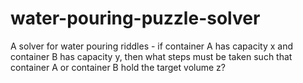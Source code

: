 # water-pouring-puzzle-solver
A solver for water pouring riddles - if container A has capacity x and container B has capacity y, then what steps must be taken such that container A or container B hold the target volume z?
